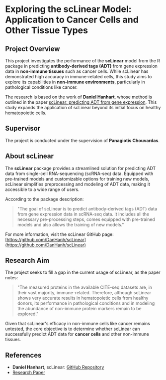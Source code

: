 # Exploring the scLinear Model: Application to Cancer Cells and Other Tissue Types

## Project Overview
This project investigates the performance of the **scLinear** model from the R package in predicting **antibody-derived tags (ADT)** from gene expression data in **non-immune tissues** such as cancer cells. While scLinear has demonstrated high accuracy in immune-related cells, this study aims to explore its capabilities in **non-immune environments**, particularly in pathological conditions like cancer.

The research is based on the work of **Daniel Hanhart**, whose method is outlined in the paper [scLinear: predicting ADT from gene expression](https://www.nature.com/articles/s42003-024-05958-4). This study expands the application of scLinear beyond its initial focus on healthy hematopoietic cells.

## Supervisor
The project is conducted under the supervision of **Panagiotis Chouvardas**.

## About scLinear
The **scLinear** package provides a streamlined solution for predicting ADT data from single-cell RNA-sequencing (scRNA-seq) data. Equipped with pre-trained models and customizable options for training new models, scLinear simplifies preprocessing and modeling of ADT data, making it accessible to a wide range of users.

According to the package description:

> "The goal of scLinear is to predict antibody-derived tags (ADT) data from gene expression data in scRNA-seq data. It includes all the necessary pre-processing steps, comes equipped with pre-trained models and also allows the training of new models."

For more information, visit the scLinear GitHub page: [https://github.com/DanHanh/scLinear](https://github.com/DanHanh/scLinear)

## Research Aim
The project seeks to fill a gap in the current usage of scLinear, as the paper notes:

> "The measured proteins in the available CITE-seq datasets are, in their vast majority, immune-related. Therefore, although scLinear shows very accurate results in hematopoietic cells from healthy donors, its performance in pathological conditions and in modeling the abundance of non-immune protein markers remain to be explored."

Given that scLinear's efficacy in non-immune cells like cancer remains untested, the core objective is to determine whether scLinear can successfully predict ADT data for **cancer cells** and other non-immune tissues.

## References
- **Daniel Hanhart**, scLinear: [GitHub Repository](https://github.com/DanHanh/scLinear)
- [Research Paper](https://www.nature.com/articles/s42003-024-05958-4)
